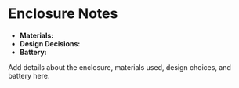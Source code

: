 # Enclosure Notes

- **Materials:**
- **Design Decisions:**
- **Battery:**

Add details about the enclosure, materials used, design choices, and battery here. 